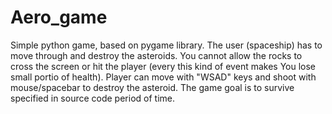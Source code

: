 # Aero_game
Simple python game, based on pygame library.
The user (spaceship) has to move through and destroy the asteroids. You cannot allow the rocks to cross the screen or hit the player (every this kind of event makes You lose small portio of health). Player can move with "WSAD" keys and shoot with mouse/spacebar to destroy the asteroid. The game goal is to survive specified in source code period of time.
